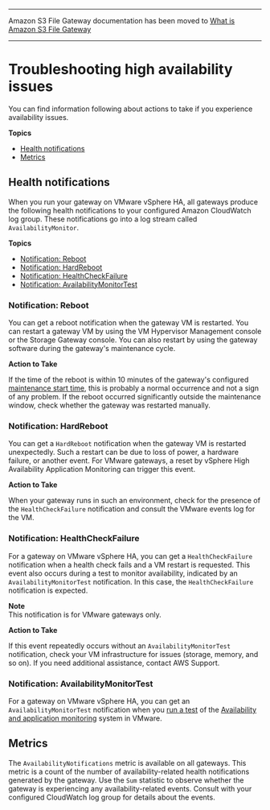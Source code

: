 --------

Amazon S3 File Gateway documentation has been moved to [What is Amazon S3 File Gateway](https://docs.aws.amazon.com/filegateway/latest/files3/WhatIsStorageGateway.html)

--------

# Troubleshooting high availability issues<a name="troubleshooting-ha-issues"></a>

You can find information following about actions to take if you experience availability issues\.

**Topics**
+ [Health notifications](#ha-health-notifications)
+ [Metrics](#ha-health-notification-metrics)

## Health notifications<a name="ha-health-notifications"></a>

When you run your gateway on VMware vSphere HA, all gateways produce the following health notifications to your configured Amazon CloudWatch log group\. These notifications go into a log stream called `AvailabilityMonitor`\.

**Topics**
+ [Notification: Reboot](#troubleshoot-reboot-notification)
+ [Notification: HardReboot](#troubleshoot-hardreboot-notification)
+ [Notification: HealthCheckFailure](#troubleshoot-healthcheckfailure-notification)
+ [Notification: AvailabilityMonitorTest](#troubleshoot-availabilitymonitortest-notification)

### Notification: Reboot<a name="troubleshoot-reboot-notification"></a>

You can get a reboot notification when the gateway VM is restarted\. You can restart a gateway VM by using the VM Hypervisor Management console or the Storage Gateway console\. You can also restart by using the gateway software during the gateway's maintenance cycle\.

**Action to Take**

If the time of the reboot is within 10 minutes of the gateway's configured [maintenance start time](MaintenanceManagingUpdate-common.md), this is probably a normal occurrence and not a sign of any problem\. If the reboot occurred significantly outside the maintenance window, check whether the gateway was restarted manually\.

### Notification: HardReboot<a name="troubleshoot-hardreboot-notification"></a>

You can get a `HardReboot` notification when the gateway VM is restarted unexpectedly\. Such a restart can be due to loss of power, a hardware failure, or another event\. For VMware gateways, a reset by vSphere High Availability Application Monitoring can trigger this event\.

**Action to Take**

When your gateway runs in such an environment, check for the presence of the `HealthCheckFailure` notification and consult the VMware events log for the VM\.

### Notification: HealthCheckFailure<a name="troubleshoot-healthcheckfailure-notification"></a>

For a gateway on VMware vSphere HA, you can get a `HealthCheckFailure` notification when a health check fails and a VM restart is requested\. This event also occurs during a test to monitor availability, indicated by an `AvailabilityMonitorTest` notification\. In this case, the `HealthCheckFailure` notification is expected\.

**Note**  
This notification is for VMware gateways only\.

**Action to Take**

If this event repeatedly occurs without an `AvailabilityMonitorTest` notification, check your VM infrastructure for issues \(storage, memory, and so on\)\. If you need additional assistance, contact AWS Support\. 

### Notification: AvailabilityMonitorTest<a name="troubleshoot-availabilitymonitortest-notification"></a>

For a gateway on VMware vSphere HA, you can get an `AvailabilityMonitorTest` notification when you [run a test](Performance.md#vmware-ha-test-failover) of the [Availability and application monitoring](https://docs.aws.amazon.com/storagegateway/latest/APIReference/API_StartAvailabilityMonitorTest.html) system in VMware\.

## Metrics<a name="ha-health-notification-metrics"></a>

The `AvailabilityNotifications` metric is available on all gateways\. This metric is a count of the number of availability\-related health notifications generated by the gateway\. Use the `Sum` statistic to observe whether the gateway is experiencing any availability\-related events\. Consult with your configured CloudWatch log group for details about the events\.